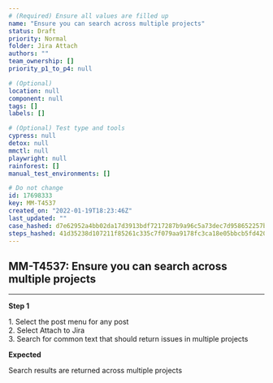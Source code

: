 ```yaml
---
# (Required) Ensure all values are filled up
name: "Ensure you can search across multiple projects"
status: Draft
priority: Normal
folder: Jira Attach
authors: ""
team_ownership: []
priority_p1_to_p4: null

# (Optional)
location: null
component: null
tags: []
labels: []

# (Optional) Test type and tools
cypress: null
detox: null
mmctl: null
playwright: null
rainforest: []
manual_test_environments: []

# Do not change
id: 17698333
key: MM-T4537
created_on: "2022-01-19T18:23:46Z"
last_updated: ""
case_hashed: d7e62952a4bb02da17d3913bdf7217287b9a96c5a73dec7d958652257be5ceb7fdbb4854c285b709dfae7792864a73d1
steps_hashed: 41d35238d107211f85261c335c7f079aa9178fc3ca18e05bbcb5fd4209c8a007ae8afa88b49db9bc652b9d8cb5870f96
---
```


<!-- (Auto-generated) Based on frontmatter's "key" and "name" -->

## MM-T4537: Ensure you can search across multiple projects

---

**Step 1**

1\. Select the post menu for any post\
2\. Select Attach to Jira\
3\. Search for common text that should return issues in multiple projects

**Expected**

Search results are returned across multiple projects
